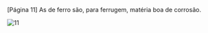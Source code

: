 [Página 11]
As de ferro são,
para ferrugem,
matéria boa de corrosão.



![11](./img/page_11-01.jpg)
